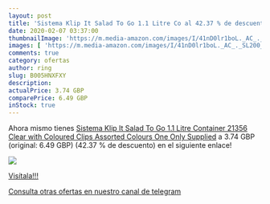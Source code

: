 ```yaml
---
layout: post
title: 'Sistema Klip It Salad To Go 1.1 Litre Co al 42.37 % de descuento'
date: 2020-02-07 03:37:00
thumbnailImage: 'https://m.media-amazon.com/images/I/41nD0lr1boL._AC_._SL200_.jpg'
images: [ 'https://m.media-amazon.com/images/I/41nD0lr1boL._AC_._SL200_.jpg' ]
comments: true
category: ofertas
author: ring
slug: B005HNXFXY
description:
actualPrice: 3.74 GBP
comparePrice: 6.49 GBP
inStock: true
---
```


Ahora mismo tienes [Sistema Klip It Salad To Go 1.1 Litre Container 21356 Clear with Coloured Clips  Assorted Colours  One Only Supplied](https://www.amazon.com/dp/B005HNXFXY/?tag=redken08-20) a 3.74 GBP (original: 6.49 GBP) (42.37 %  de descuento) en el siguiente enlace!

[![](https://m.media-amazon.com/images/I/41nD0lr1boL._AC_._SL200_.jpg)](https://www.amazon.com/dp/B005HNXFXY/?tag=redken08-20)

[Visítala!!!](https://www.amazon.com/dp/B005HNXFXY/?tag=redken08-20)

[Consulta otras ofertas en nuestro canal de telegram](https://t.me/s/ofertas25)
